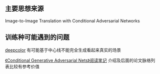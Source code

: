 ## 主要思想来源
Image-to-Image Translation with Conditional Adversarial Networks
## 训练种可能遇到的问题
[deepcolor](http://kvfrans.com/coloring-and-shading-line-art-automatically-through-conditional-gans/) 有可能基于中心线不能完全生成看起来真实的场景

[《Conditional Generative Adversarial Nets》阅读笔记](https://zhuanlan.zhihu.com/p/23648795?refer=c_51425207)
介绍及后面的论文脉络列表比较有参考价值
